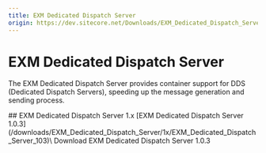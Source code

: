 ```yaml
---
title: EXM Dedicated Dispatch Server
origin: https://dev.sitecore.net/Downloads/EXM_Dedicated_Dispatch_Server.aspx
---
```


# EXM Dedicated Dispatch Server

The EXM Dedicated Dispatch Server provides container support for DDS (Dedicated Dispatch Servers), speeding up the message generation and sending process.

<Card variant='outlineRaised' px={0} mb={8}>
<CardHeader>
## EXM Dedicated Dispatch Server 1.x
</CardHeader>
<CardBody>
[EXM Dedicated Dispatch Server 1.0.3](/downloads/EXM_Dedicated_Dispatch_Server/1x/EXM_Dedicated_Dispatch_Server_103)\
Download EXM Dedicated Dispatch Server 1.0.3


</CardBody>          
</Card>